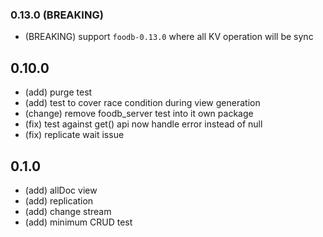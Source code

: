 ### 0.13.0 (BREAKING)
* (BREAKING) support `foodb-0.13.0` where all KV operation will be sync 

## 0.10.0
- (add) purge test
- (add) test to cover race condition during view generation
- (change) remove foodb_server test into it own package
- (fix) test against get() api now handle error instead of null
- (fix) replicate wait issue

## 0.1.0
- (add) allDoc view
- (add) replication
- (add) change stream
- (add) minimum CRUD test
